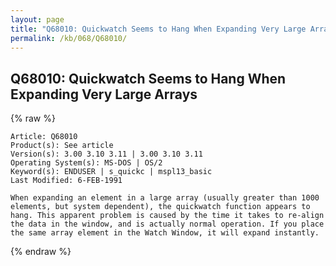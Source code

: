 ```yaml
---
layout: page
title: "Q68010: Quickwatch Seems to Hang When Expanding Very Large Arrays"
permalink: /kb/068/Q68010/
---
```


## Q68010: Quickwatch Seems to Hang When Expanding Very Large Arrays

{% raw %}

	Article: Q68010
	Product(s): See article
	Version(s): 3.00 3.10 3.11 | 3.00 3.10 3.11
	Operating System(s): MS-DOS | OS/2
	Keyword(s): ENDUSER | s_quickc | mspl13_basic
	Last Modified: 6-FEB-1991
	
	When expanding an element in a large array (usually greater than 1000
	elements, but system dependent), the quickwatch function appears to
	hang. This apparent problem is caused by the time it takes to re-align
	the data in the window, and is actually normal operation. If you place
	the same array element in the Watch Window, it will expand instantly.

{% endraw %}
